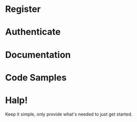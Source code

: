 # Register

# Authenticate

# Documentation

# Code Samples

# Halp!

Keep it simple, only provide what's needed to just get started.
